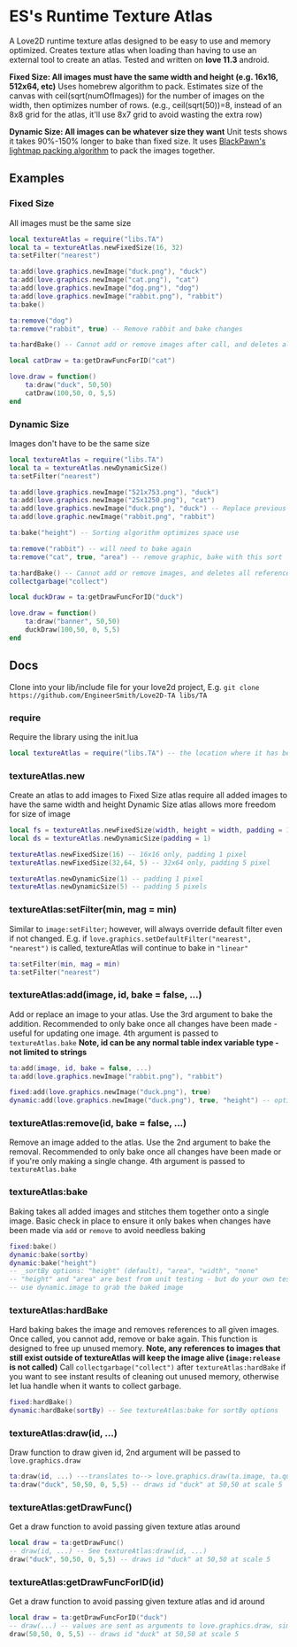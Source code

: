 # ES's Runtime Texture Atlas
A Love2D runtime texture atlas designed to be easy to use and memory optimized. Creates texture atlas when loading than having to use an external tool to create an atlas. Tested and written on __love 11.3__ android.

__**Fixed Size**: All images must have the same width and height (e.g. 16x16, 512x64, etc)__
  Uses homebrew algorithm to pack. Estimates size of the canvas with ceil(sqrt(numOfImages)) for the number of images on the width, then optimizes number of rows. (e.g., ceil(sqrt(50))=8, instead of an 8x8 grid for the atlas, it'll use 8x7 grid to avoid wasting the extra row)

__**Dynamic Size**: All images can be whatever size they want__
  Unit tests shows it takes 90%-150% longer to bake than fixed size. It uses [BlackPawn's lightmap packing algorithm](https://blackpawn.com/texts/lightmaps/default.html) to pack the images together.
## Examples
### Fixed Size
All images must be the same size
```lua
local textureAtlas = require("libs.TA")
local ta = textureAtlas.newFixedSize(16, 32)
ta:setFilter("nearest")

ta:add(love.graphics.newImage("duck.png"), "duck")
ta:add(love.graphics.newImage("cat.png"), "cat")
ta:add(love.graphics.newImage("dog.png"), "dog")
ta:add(love.graphics.newImage("rabbit.png"), "rabbit")
ta:bake()

ta:remove("dog")
ta:remove("rabbit", true) -- Remove rabbit and bake changes

ta:hardBake() -- Cannot add or remove images after call, and deletes all references to given images so they can be cleaned from memory

local catDraw = ta:getDrawFuncForID("cat")

love.draw = function()
    ta:draw("duck", 50,50)
    catDraw(100,50, 0, 5,5)
end
```
### Dynamic Size
Images don't have to be the same size
```lua
local textureAtlas = require("libs.TA")
local ta = textureAtlas.newDynamicSize()
ta:setFilter("nearest")

ta:add(love.graphics.newImage("521x753.png"), "duck")
ta:add(love.graphics.newImage("25x1250.png"), "cat")
ta:add(love.graphics.newImage("duck.png"), "duck") -- Replace previous image at id without having to call ta:remove
ta:add(love.graphic.newImage("rabbit.png", "rabbit")

ta:bake("height") -- Sorting algorithm optimizes space use

ta:remove("rabbit") -- will need to bake again
ta:remove("cat", true, "area") -- remove graphic, bake with this sort

ta:hardBake() -- Cannot add or remove images, and deletes all references to given images so they can be cleaned from memory
collectgarbage("collect")

local duckDraw = ta:getDrawFuncForID("duck")

love.draw = function()
    ta:draw("banner", 50,50)
    duckDraw(100,50, 0, 5,5)
end
```
## Docs
Clone into your lib/include file for your love2d project,
E.g. `git clone https://github.com/EngineerSmith/Love2D-TA libs/TA`
### require
Require the library using the init.lua
```lua
local textureAtlas = require("libs.TA") -- the location where it has been cloned to
```
### textureAtlas.new
Create an atlas to add images to
  Fixed Size atlas require all added images to have the same width and height
  Dynamic Size atlas allows more freedom for size of image
```lua
local fs = textureAtlas.newFixedSize(width, height = width, padding = 1)
local ds = textureAtlas.newDynamicSize(padding = 1)

textureAtlas.newFixedSize(16) -- 16x16 only, padding 1 pixel
textureAtlas.newFixedSize(32,64, 5) -- 32x64 only, padding 5 pixel

textureAtlas.newDynamicSize(1) -- padding 1 pixel
textureAtlas.newDynamicSize(5) -- padding 5 pixels
```
### textureAtlas:setFilter(min, mag = min)
Similar to `image:setFilter`; however, will always override default filter even if not changed. E.g. if `love.graphics.setDefaultFilter("nearest", "nearest")` is called, textureAtlas will continue to bake in `"linear"`
```lua
ta:setFilter(min, mag = min)
ta:setFilter("nearest")
```
### textureAtlas:add(image, id, bake = false, ...)
Add or replace an image to your atlas. Use the 3rd argument to bake the addition. Recommended to only bake once all changes have been made - useful for updating one image. 4th argument is passed to `textureAtlas.bake`
**Note, id can be any normal table index variable type - not limited to strings**
```lua
ta:add(image, id, bake = false, ...)
ta:add(love.graphics.newImage("rabbit.png"), "rabbit")

fixed:add(love.graphics.newImage("duck.png"), true)
dynamic:add(love.graphics.newImage("duck.png"), true, "height") -- option to add in sorting algorithm
```
### textureAtlas:remove(id, bake = false, ...)
Remove an image added to the atlas. Use the 2nd argument to bake the removal. Recommended to only bake once all changes have been made or if you're only making a single change. 4th argument is passed to `textureAtlas.bake`
### textureAtlas:bake
Baking takes all added images and stitches them together onto a single image. Basic check in place to ensure it only bakes when changes have been made via `add` or `remove` to avoid needless baking
```lua
fixed:bake()
dynamic:bake(sortby)
dynamic:bake("height") 
-- _sortBy options: "height" (default), "area", "width", "none"
-- "height" and "area" are best from unit testing - but do your own tests to see what works best for your images
-- use dynamic.image to grab the baked image
```
### textureAtlas:hardBake
Hard baking bakes the image and removes references to all given images. Once called, you cannot add, remove or bake again. This function is designed to free up unused memory.
**Note, any references to images that still exist outside of textureAtlas will keep the image alive (`image:release` is not called)**
Call `collectgarbage("collect")` after `textureAtlas:hardBake` if you want to see instant results of cleaning out unused memory, otherwise let lua handle when it wants to collect garbage.
```lua
fixed:hardBake()
dynamic:hardBake(sortBy) -- See textureAtlas:bake for sortBy options
```
### textureAtlas:draw(id, ...)
Draw function to draw given id, 2nd argument will be passed to `love.graphics.draw`
```lua
ta:draw(id, ...) ---translates to--> love.graphics.draw(ta.image, ta.quads[id], ...)
ta:draw("duck", 50,50, 0, 5,5) -- draws id "duck" at 50,50 at scale 5
```
### textureAtlas:getDrawFunc()
Get a draw function to avoid passing given texture atlas around
```lua
local draw = ta:getDrawFunc()
-- draw(id, ...) -- See textureAtlas:draw(id, ...)
draw("duck", 50,50, 0, 5,5) -- draws id "duck" at 50,50 at scale 5
```
### textureAtlas:getDrawFuncForID(id)
Get a draw function to avoid passing given texture atlas and id around
```lua
local draw = ta:getDrawFuncForID("duck")
-- draw(...) -- values are sent as arguments to love.graphics.draw, similar to textureAtlas:draw(id, ...)
draw(50,50, 0, 5,5) -- draws id "duck" at 50,50 at scale 5
```